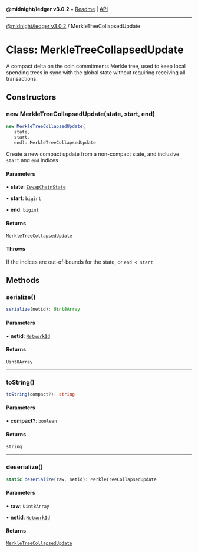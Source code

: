 **@midnight/ledger v3.0.2** • [Readme](../README.md) \| [API](../globals.md)

***

[@midnight/ledger v3.0.2](../README.md) / MerkleTreeCollapsedUpdate

# Class: MerkleTreeCollapsedUpdate

A compact delta on the coin commitments Merkle tree, used to keep local
spending trees in sync with the global state without requiring receiving all
transactions.

## Constructors

### new MerkleTreeCollapsedUpdate(state, start, end)

```ts
new MerkleTreeCollapsedUpdate(
   state, 
   start, 
   end): MerkleTreeCollapsedUpdate
```

Create a new compact update from a non-compact state, and inclusive
`start` and `end` indices

#### Parameters

• **state**: [`ZswapChainState`](ZswapChainState.md)

• **start**: `bigint`

• **end**: `bigint`

#### Returns

[`MerkleTreeCollapsedUpdate`](MerkleTreeCollapsedUpdate.md)

#### Throws

If the indices are out-of-bounds for the state, or `end < start`

## Methods

### serialize()

```ts
serialize(netid): Uint8Array
```

#### Parameters

• **netid**: [`NetworkId`](../enumerations/NetworkId.md)

#### Returns

`Uint8Array`

***

### toString()

```ts
toString(compact?): string
```

#### Parameters

• **compact?**: `boolean`

#### Returns

`string`

***

### deserialize()

```ts
static deserialize(raw, netid): MerkleTreeCollapsedUpdate
```

#### Parameters

• **raw**: `Uint8Array`

• **netid**: [`NetworkId`](../enumerations/NetworkId.md)

#### Returns

[`MerkleTreeCollapsedUpdate`](MerkleTreeCollapsedUpdate.md)
